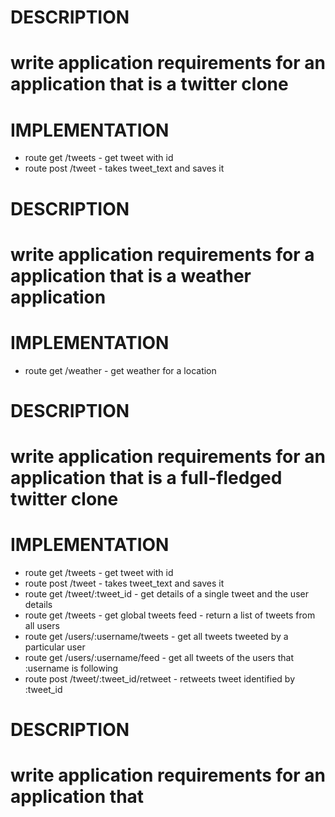 # DESCRIPTION
# write application requirements for an application that is a twitter clone
# IMPLEMENTATION
- route get /tweets - get tweet with id
- route post /tweet - takes tweet_text and saves it
# DESCRIPTION
# write application requirements for a application that is a weather application
# IMPLEMENTATION
- route get /weather - get weather for a location
# DESCRIPTION
# write application requirements for an application that is a full-fledged twitter clone
# IMPLEMENTATION
- route get /tweets - get tweet with id
- route post /tweet - takes tweet_text and saves it
- route get /tweet/:tweet_id - get details of a single tweet and the user details
- route get /tweets - get global tweets feed - return a list of tweets from all users
- route get /users/:username/tweets - get all tweets tweeted by a particular user
- route get /users/:username/feed - get all tweets of the users that :username is following
- route post /tweet/:tweet_id/retweet - retweets tweet identified by :tweet_id
# DESCRIPTION
# write application requirements for an application that <PROMPT>
